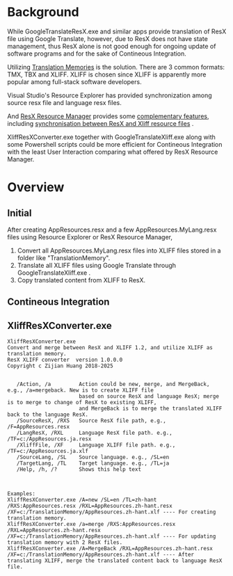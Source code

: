 # Background
While GoogleTranslateResX.exe and similar apps provide translation of ResX file using Google Translate, however, due to ResX does not have state management, thus ResX alone is not good enough for ongoing update of software programs and for the sake of Contineous Integration.

Utilizing [Translation Memories](https://learn.microsoft.com/en-us/globalization/localization/translation-memories) is the solution. There are 3 common formats: TMX, TBX and XLIFF. XLIFF is chosen since XLIFF is apparently more popular among full-stack software developers.

Visual Studio's Resource Explorer has provided synchronization among source resx file and language resx files. 

And [ResX Resource Manager](https://marketplace.visualstudio.com/items?itemName=TomEnglert.ResXManager) provides some [complementary features](https://github.com/dotnet/ResXResourceManager/tree/master/Documentation), including [synchronisation between ResX and Xliff resource files](https://github.com/dotnet/ResXResourceManager/blob/master/Documentation/Topics/Xliff.md) .

XliffResXConverter.exe together with GoogleTranslateXliff.exe along with some Powershell scripts could be more efficient for Contineous Integration with the least User Interaction comparing what offered by ResX Resource Manager.


# Overview

## Initial

After creating AppResources.resx and a few AppResources.MyLang.resx files using Resource Explorer or ResX Resource Manager,

1. Convert all AppResources.MyLang.resx files into XLIFF files stored in a folder like "TranslationMemory".
1. Translate all XLIFF files using Google Translate through GoogleTranslateXliff.exe .
1. Copy translated content from XLIFF to ResX.


## Contineous Integration


## XliffResXConverter.exe

```
XliffResXConverter.exe
Convert and merge between ResX and XLIFF 1.2, and utilize XLIFF as translation memory.
ResX XLIFF converter  version 1.0.0.0
Copyright c Zijian Huang 2018-2025


   /Action, /a         Action could be new, merge, and MergeBack, e.g., /a=mergeback. New is to create XLIFF file
                       based on source ResX and language ResX; merge is to merge to change of ResX to existing XLIFF,
                       and MergeBack is to merge the translated XLIFF back to the language ResX.
   /SourceResX, /RXS   Source ResX file path, e.g., /F=AppResources.resx
   /LangResX, /RXL     Language ResX file path. e.g., /TF=c:/AppResources.ja.resx
   /XliffFile, /XF     Language XLIFF file path. e.g., /TF=c:/AppResources.ja.xlf
   /SourceLang, /SL    Source language. e.g., /SL=en
   /TargetLang, /TL    Target language. e.g., /TL=ja
   /Help, /h, /?       Shows this help text



Examples:
XliffResXConverter.exe /A=new /SL=en /TL=zh-hant /RXS:AppResources.resx /RXL=AppResources.zh-hant.resx /XF=c:/TranslationMemory/AppResources.zh-hant.xlf ---- For creating translation memory.
XliffResXConverter.exe /a=merge /RXS:AppResources.resx /RXL=AppResources.zh-hant.resx /XF=c:/TranslationMemory/AppResources.zh-hant.xlf ---- For updating translation memory with 2 ResX files.
XliffResXConverter.exe /A=MergeBack /RXL=AppResources.zh-hant.resx /XF=c:/TranslationMemory/AppResources.zh-hant.xlf ---- After translating XLIFF, merge the translated content back to language ResX file.
```


